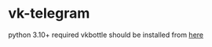 # vk-telegram

python 3.10+ required
vkbottle should be installed from [here](https://github.com/searayeah/vkbottle)
